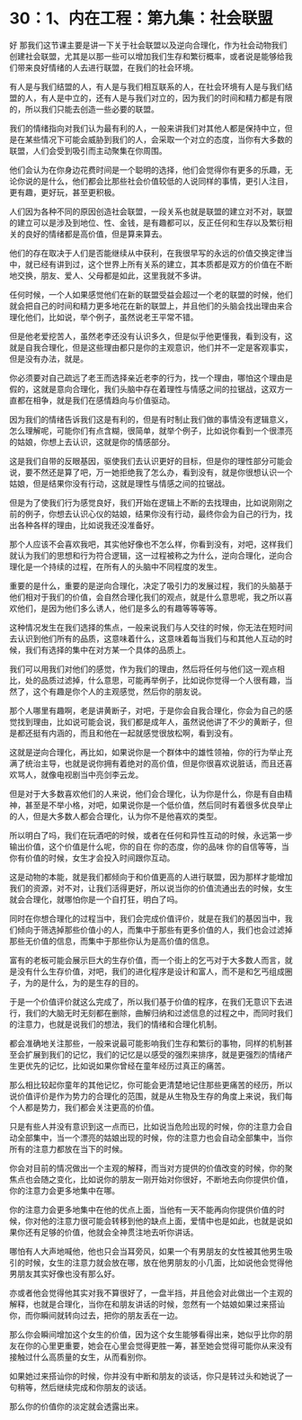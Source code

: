 # 30：1、内在工程：第九集：社会联盟

好 那我们这节课主要是讲一下关于社会联盟以及逆向合理化，作为社会动物我们创建社会联盟，尤其是以那一些可以增加我们生存和繁衍概率，或者说是能够给我们带来良好情绪的人去进行联盟，在我们的社会环境。

有人是与我们结盟的人，有人是与我们相互联系的人，在社会环境有人是与我们结盟的人，有人是中立的，还有人是与我们对立的，因为我们的时间和精力都是有限的，所以我们只能去创造一些必要的联盟。

我们的情绪指向对我们认为最有利的人，一般来讲我们对其他人都是保持中立，但是在某些情况下可能会威胁到我们的人，会采取一个对立的态度，当你有大多数的联盟，人们会受到吸引而主动聚集在你周围。

他们会认为在你身边花费时间是一个聪明的选择，他们会觉得你有更多的乐趣，无论你说的是什么，他们都会比那些社会价值较低的人说同样的事情，更引人注目，更有趣，更好玩，甚至更积极。

人们因为各种不同的原因创造社会联盟，一段关系也就是联盟的建立对不对，联盟的建立可以是涉及到地位、性、金钱，是有趣都可以，反正任何和生存以及繁衍相关的良好的情绪都是高价值，但是算来算去。

他们的存在取决于人们是否能继续从中获利，在我很早写的永远的价值交换定律当中，就已经有讲到过，这个世界上所有关系的建立，其本质都是双方的价值在不断地交换，朋友、爱人、父母都是如此，这里我就不多讲。

任何时候，一个人如果感觉他们在新的联盟受益会超过一个老的联盟的时候，他们就会把自己的时间和精力更多地花在新的联盟上，并且他们的头脑会找出理由来合理化他们，比如说，举个例子，虽然说老王平常不错。

但是他老爱挖苦人，虽然老李还没有认识多久，但是似乎他更懂我，看到没有，这就是自我合理化，但是这些理由都只是你的主观意识，他们并不一定是客观事实，但是没有办法，就是。

你必须要对自己疏远了老王而选择亲近老李的行为，找一个理由，哪怕这个理由是假的，这就是意向合理化，我们头脑中存在着理性与情感之间的拉锯战，这双方一直都在相争，就是我们在感情趋向与价值驱动。

因为我们的情绪告诉我们这是有利的，但是有时制止我们做的事情没有逻辑意义，怎么理解呢，可能你们有点含糊，很简单，就举个例子，比如说你看到一个很漂亮的姑娘，你想上去认识，这就是你的情感部分。

这是我们自带的反眼基因，驱使我们去认识更好的目标，但是你的理性部分可能会说，要不然还是算了吧，万一她拒绝我了怎么办，看到没有，就是你很想认识一个姑娘，但是结果你没有行动，这就是理性与情感之间的拉锯战。

但是为了使我们行为感觉良好，我们开始在逻辑上不断的去找理由，比如说刚刚之前的例子，你想去认识心仪的姑娘，结果你没有行动，最终你会为自己的行为，找出各种各样的理由，比如说我还没准备好。

那个人应该不会喜欢我吧，其实他好像也不怎么样，你看到没有，对吧，这样我们就认为我们的思想和行为符合逻辑，这一过程被称之为什么，逆向合理化，逆向合理化是一个持续的过程，在所有人的头脑中不同程度的发生。

重要的是什么，重要的是逆向合理化，决定了吸引力的发展过程，我们的头脑基于他们相对于我们的价值，会自然合理化我们的观点，就是什么意思呢，我之所以喜欢他们，是因为他们多么诱人，他们是多么的有趣等等等等。

这种情况发生在我们选择的焦点，一般来说我们与人交往的时候，你无法在短时间去认识到他们所有的品质，这意味着什么，这意味着每当我们与和其他人互动的时候，我们有选择的集中在对方某一个具体的品质上。

我们可以用我们对他们的感觉，作为我们的理由，然后将任何与他们这一观点相比，处的品质过滤掉，什么意思，可能再举例子，比如说你觉得一个人很有趣，当然了，这个有趣是你个人的主观感觉，然后你的朋友说。

那个人哪里有趣啊，老是讲黄断子，对吧，于是你会自我合理化，你会为自己的感觉找到理由，比如说可能会说，我们都是成年人，虽然说他讲了不少的黄断子，但是都还挺有内涵的，而且和他在一起就感觉很放松啊，看到没有。

这就是逆向合理化，再比如，如果说你是一个群体中的雄性领袖，你的行为举止充满了统治主导，也就是说你拥有着绝对的高价值，但是你很喜欢说脏话，而且还喜欢骂人，就像电视剧当中亮剑李云龙。

但是对于大多数喜欢他们的人来说，他们会合理化，认为你是什么，你是有自由精神，甚至是不举小格，对吧，如果说你是一个低价值，然后同时有着很多优良举止的人，但是大多数人都会合理化，认为你不是他喜欢的类型。

所以明白了吗，我们在玩酒吧的时候，或者在任何和异性互动的时候，永远第一步输出价值，这个价值是什么呢，你的自在 你的态度，你的品味 你的自信等等，当你有价值的时候，女生才会投入时间跟你互动。

这是动物的本能，就是我们都倾向于和价值更高的人进行联盟，因为那样才能增加我们的资源，对不对，让我们活得更好，所以说当你的价值流通出去的时候，女生就会合理化，就哪怕你是一个自打狂，明白了吗。

同时在你想合理化的过程当中，我们会完成价值评价，就是在我们的基因当中，我们倾向于筛选掉那些价值小的人，而集中于那些有更多价值的人，我们也会过滤掉那些无价值的信息，而集中于那些你认为是高价值的信息。

富有的老板可能会展示巨大的生存价值，而一个街上的乞丐对于大多数人而言，就是没有什么生存价值，对吧，我们的进化程序是设计和富人，而不是和乞丐组成圈子，为的是什么，为的是生存的目的。

于是一个价值评价就这么完成了，所以我们基于价值的程序，在我们无意识下去进行，我们的大脑无时无刻都在删除，曲解归纳和过滤信息的过程之中，而同时我们的注意力，也就是说我们的想法，我们的情绪和合理化机制。

都会准确地关注那些，一般来说最可能影响我们生存和繁衍的事物，同样的机制甚至会扩展到我们的记忆，我们的记忆是以感受的强烈来排序，就是更强烈的情绪产生更优先的记忆，比如说如果你曾经在童年经历过真正的痛苦。

那么相比较起你童年的其他记忆，你可能会更清楚地记住那些更痛苦的经历，所以说价值评价是作为势力的合理化的范围，就是从生物及生存的角度上来说，我们每个人都是势力，我们都会关注更高的价值。

只是有些人并没有意识到这一点而已，比如说当危险出现的时候，你的注意力会自动全部集中，当一个漂亮的姑娘出现的时候，你的注意力也会自动全部集中，当你所有的注意力都放在当下的时候。

你会对目前的情况做出一个主观的解释，而当对方提供的价值改变的时候，你的聚焦点也会随之变化，比如说你的朋友一刚开始对你很好，不断地去向你提供价值，你的注意力会更多地集中在哪。

你的注意力会更多地集中在他的优点上面，当他有一天不能再向你提供价值的时候，你对他的注意力很可能会转移到他的缺点上面，爱情中也是如此，也就是说如果你还有足够的价值，他就会全神贯注地去听你讲话。

哪怕有人大声地喊他，他也只会当耳旁风，如果一个有男朋友的女性被其他男生吸引的时候，女生的注意力就会放在哪，放在他男朋友的小几面，比如说他会觉得他男朋友其实好像也没有那么好。

亦或者他会觉得他其实对我不算很好了，一盘半挡，并且他会对此做出一个主观的解释，也就是合理化，当你在和朋友讲话的时候，忽然有一个姑娘如果过来搭讪你，而你瞬间就转向过去，把你的朋友丢在一边。

那么你会瞬间增加这个女生的价值，因为这个女生能够看得出来，她似乎比你的朋友在你的心里更重要，她会在心里会觉得更胜一筹，甚至她会觉得可能你从来没有接触过什么高质量的女生，从而看别你。

如果她过来搭讪你的时候，你并没有中断和朋友的谈话，你只是转过头和她说了一句稍等，然后继续完成和你朋友的谈话。

那么你的价值你的淡定就会透露出来。